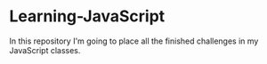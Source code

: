 # Learning-JavaScript
In this repository I'm going to place all the finished challenges in my JavaScript classes.
